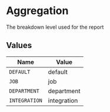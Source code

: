 # Aggregation

The breakdown level used for the report


## Values

| Name          | Value         |
| ------------- | ------------- |
| `DEFAULT`     | default       |
| `JOB`         | job           |
| `DEPARTMENT`  | department    |
| `INTEGRATION` | integration   |